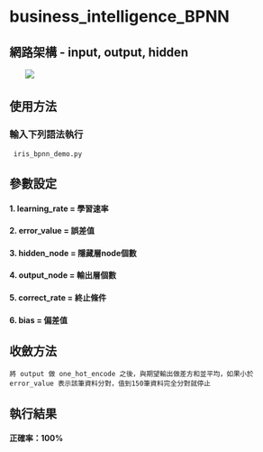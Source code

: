# business_intelligence_BPNN
## 網路架構 - input, output, hidden
　　![](https://i.imgur.com/NCT2QtR.png)

## 使用方法
### 輸入下列語法執行
```` iris_bpnn_demo.py````

## 參數設定
#### 1. learning_rate = 學習速率 
#### 2. error_value = 誤差值 
#### 3. hidden_node = 隱藏層node個數 
#### 4. output_node = 輸出層個數 
#### 5. correct_rate = 終止條件 
#### 6. bias = 偏差值 

## 收斂方法
```` 將 output 做 one_hot_encode 之後，與期望輸出做差方和並平均，如果小於 error_value 表示該筆資料分對，值到150筆資料完全分對就停止 ````

## 執行結果 
#### 正確率：100% ####
